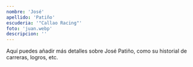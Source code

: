 ```yaml
---
nombre: 'José'
apellido: 'Patiño'
escuderia: '"Callao Racing"'
foto: 'juan.webp'
descripcion: ''
---
```


Aquí puedes añadir más detalles sobre José Patiño, como su historial de carreras, logros, etc.
